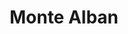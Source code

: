 ---
title: Monte Alban
phone: (408) 286-1903
website: http://jsco.net/property/monte-alban-apartments/
management: John Stewart Company
tags: []
---
